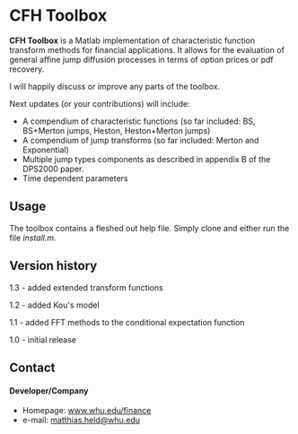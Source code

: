 CFH Toolbox
======
**CFH Toolbox** is a Matlab implementation of characteristic function 
transform methods for financial applications. It allows for the evaluation 
of general affine jump diffusion processes in terms of option prices or pdf
recovery. 

I will happily discuss or improve any parts of the toolbox.

Next updates (or your contributions) will include:
- A compendium of characteristic functions (so far included: BS, BS+Merton jumps, Heston, Heston+Merton jumps)
- A compendium of jump transforms (so far included: Merton and Exponential)
- Multiple jump types components as described in appendix B of the DPS2000 paper.
- Time dependent parameters



## Usage
The toolbox contains a fleshed out help file. Simply clone and either run 
the file _install.m_.

## Version history

1.3 - added extended transform functions

1.2 - added Kou's model

1.1 - added FFT methods to the conditional expectation function

1.0 - initial release


## Contact
#### Developer/Company
* Homepage: www.whu.edu/finance
* e-mail: matthias.held@whu.edu
